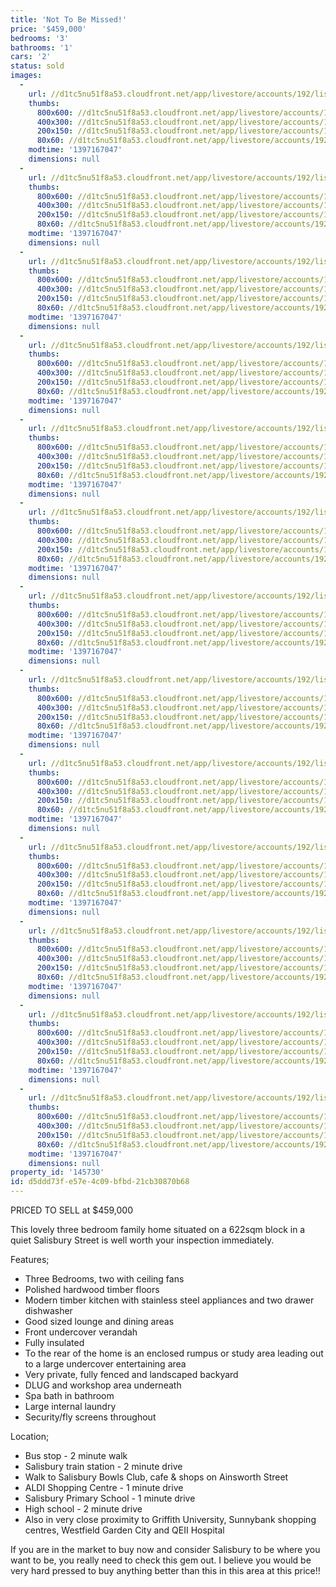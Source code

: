 ```yaml
---
title: 'Not To Be Missed!'
price: '$459,000'
bedrooms: '3'
bathrooms: '1'
cars: '2'
status: sold
images:
  -
    url: //d1tc5nu51f8a53.cloudfront.net/app/livestore/accounts/192/listings/98069/images/111111951-1_5900856536_20140411035242.jpg
    thumbs:
      800x600: //d1tc5nu51f8a53.cloudfront.net/app/livestore/accounts/192/listings/98069/images/111111951-1_5900856536_20140411035242_800x600.jpg
      400x300: //d1tc5nu51f8a53.cloudfront.net/app/livestore/accounts/192/listings/98069/images/111111951-1_5900856536_20140411035242_400x300.jpg
      200x150: //d1tc5nu51f8a53.cloudfront.net/app/livestore/accounts/192/listings/98069/images/111111951-1_5900856536_20140411035242_200x150.jpg
      80x60: //d1tc5nu51f8a53.cloudfront.net/app/livestore/accounts/192/listings/98069/images/111111951-1_5900856536_20140411035242_80x60.jpg
    modtime: '1397167047'
    dimensions: null
  -
    url: //d1tc5nu51f8a53.cloudfront.net/app/livestore/accounts/192/listings/98069/images/111111951-2_4104181165_20140411035244.jpg
    thumbs:
      800x600: //d1tc5nu51f8a53.cloudfront.net/app/livestore/accounts/192/listings/98069/images/111111951-2_4104181165_20140411035244_800x600.jpg
      400x300: //d1tc5nu51f8a53.cloudfront.net/app/livestore/accounts/192/listings/98069/images/111111951-2_4104181165_20140411035244_400x300.jpg
      200x150: //d1tc5nu51f8a53.cloudfront.net/app/livestore/accounts/192/listings/98069/images/111111951-2_4104181165_20140411035244_200x150.jpg
      80x60: //d1tc5nu51f8a53.cloudfront.net/app/livestore/accounts/192/listings/98069/images/111111951-2_4104181165_20140411035244_80x60.jpg
    modtime: '1397167047'
    dimensions: null
  -
    url: //d1tc5nu51f8a53.cloudfront.net/app/livestore/accounts/192/listings/98069/images/111111951-3_4248535898_20140411035244.jpg
    thumbs:
      800x600: //d1tc5nu51f8a53.cloudfront.net/app/livestore/accounts/192/listings/98069/images/111111951-3_4248535898_20140411035244_800x600.jpg
      400x300: //d1tc5nu51f8a53.cloudfront.net/app/livestore/accounts/192/listings/98069/images/111111951-3_4248535898_20140411035244_400x300.jpg
      200x150: //d1tc5nu51f8a53.cloudfront.net/app/livestore/accounts/192/listings/98069/images/111111951-3_4248535898_20140411035244_200x150.jpg
      80x60: //d1tc5nu51f8a53.cloudfront.net/app/livestore/accounts/192/listings/98069/images/111111951-3_4248535898_20140411035244_80x60.jpg
    modtime: '1397167047'
    dimensions: null
  -
    url: //d1tc5nu51f8a53.cloudfront.net/app/livestore/accounts/192/listings/98069/images/111111951-4_8350743070_20140411035242.jpg
    thumbs:
      800x600: //d1tc5nu51f8a53.cloudfront.net/app/livestore/accounts/192/listings/98069/images/111111951-4_8350743070_20140411035242_800x600.jpg
      400x300: //d1tc5nu51f8a53.cloudfront.net/app/livestore/accounts/192/listings/98069/images/111111951-4_8350743070_20140411035242_400x300.jpg
      200x150: //d1tc5nu51f8a53.cloudfront.net/app/livestore/accounts/192/listings/98069/images/111111951-4_8350743070_20140411035242_200x150.jpg
      80x60: //d1tc5nu51f8a53.cloudfront.net/app/livestore/accounts/192/listings/98069/images/111111951-4_8350743070_20140411035242_80x60.jpg
    modtime: '1397167047'
    dimensions: null
  -
    url: //d1tc5nu51f8a53.cloudfront.net/app/livestore/accounts/192/listings/98069/images/111111951-5_8111124169_20140411035243.jpg
    thumbs:
      800x600: //d1tc5nu51f8a53.cloudfront.net/app/livestore/accounts/192/listings/98069/images/111111951-5_8111124169_20140411035243_800x600.jpg
      400x300: //d1tc5nu51f8a53.cloudfront.net/app/livestore/accounts/192/listings/98069/images/111111951-5_8111124169_20140411035243_400x300.jpg
      200x150: //d1tc5nu51f8a53.cloudfront.net/app/livestore/accounts/192/listings/98069/images/111111951-5_8111124169_20140411035243_200x150.jpg
      80x60: //d1tc5nu51f8a53.cloudfront.net/app/livestore/accounts/192/listings/98069/images/111111951-5_8111124169_20140411035243_80x60.jpg
    modtime: '1397167047'
    dimensions: null
  -
    url: //d1tc5nu51f8a53.cloudfront.net/app/livestore/accounts/192/listings/98069/images/111111951-6_7085137619_20140411035249.jpg
    thumbs:
      800x600: //d1tc5nu51f8a53.cloudfront.net/app/livestore/accounts/192/listings/98069/images/111111951-6_7085137619_20140411035249_800x600.jpg
      400x300: //d1tc5nu51f8a53.cloudfront.net/app/livestore/accounts/192/listings/98069/images/111111951-6_7085137619_20140411035249_400x300.jpg
      200x150: //d1tc5nu51f8a53.cloudfront.net/app/livestore/accounts/192/listings/98069/images/111111951-6_7085137619_20140411035249_200x150.jpg
      80x60: //d1tc5nu51f8a53.cloudfront.net/app/livestore/accounts/192/listings/98069/images/111111951-6_7085137619_20140411035249_80x60.jpg
    modtime: '1397167047'
    dimensions: null
  -
    url: //d1tc5nu51f8a53.cloudfront.net/app/livestore/accounts/192/listings/98069/images/111111951-7_7987598805_20140411035247.jpg
    thumbs:
      800x600: //d1tc5nu51f8a53.cloudfront.net/app/livestore/accounts/192/listings/98069/images/111111951-7_7987598805_20140411035247_800x600.jpg
      400x300: //d1tc5nu51f8a53.cloudfront.net/app/livestore/accounts/192/listings/98069/images/111111951-7_7987598805_20140411035247_400x300.jpg
      200x150: //d1tc5nu51f8a53.cloudfront.net/app/livestore/accounts/192/listings/98069/images/111111951-7_7987598805_20140411035247_200x150.jpg
      80x60: //d1tc5nu51f8a53.cloudfront.net/app/livestore/accounts/192/listings/98069/images/111111951-7_7987598805_20140411035247_80x60.jpg
    modtime: '1397167047'
    dimensions: null
  -
    url: //d1tc5nu51f8a53.cloudfront.net/app/livestore/accounts/192/listings/98069/images/111111951-8_4948749733_20140411035249.jpg
    thumbs:
      800x600: //d1tc5nu51f8a53.cloudfront.net/app/livestore/accounts/192/listings/98069/images/111111951-8_4948749733_20140411035249_800x600.jpg
      400x300: //d1tc5nu51f8a53.cloudfront.net/app/livestore/accounts/192/listings/98069/images/111111951-8_4948749733_20140411035249_400x300.jpg
      200x150: //d1tc5nu51f8a53.cloudfront.net/app/livestore/accounts/192/listings/98069/images/111111951-8_4948749733_20140411035249_200x150.jpg
      80x60: //d1tc5nu51f8a53.cloudfront.net/app/livestore/accounts/192/listings/98069/images/111111951-8_4948749733_20140411035249_80x60.jpg
    modtime: '1397167047'
    dimensions: null
  -
    url: //d1tc5nu51f8a53.cloudfront.net/app/livestore/accounts/192/listings/98069/images/111111951-9_7422461161_20140411035247.jpg
    thumbs:
      800x600: //d1tc5nu51f8a53.cloudfront.net/app/livestore/accounts/192/listings/98069/images/111111951-9_7422461161_20140411035247_800x600.jpg
      400x300: //d1tc5nu51f8a53.cloudfront.net/app/livestore/accounts/192/listings/98069/images/111111951-9_7422461161_20140411035247_400x300.jpg
      200x150: //d1tc5nu51f8a53.cloudfront.net/app/livestore/accounts/192/listings/98069/images/111111951-9_7422461161_20140411035247_200x150.jpg
      80x60: //d1tc5nu51f8a53.cloudfront.net/app/livestore/accounts/192/listings/98069/images/111111951-9_7422461161_20140411035247_80x60.jpg
    modtime: '1397167047'
    dimensions: null
  -
    url: //d1tc5nu51f8a53.cloudfront.net/app/livestore/accounts/192/listings/98069/images/111111951-10_2012868831_20140411035249.jpg
    thumbs:
      800x600: //d1tc5nu51f8a53.cloudfront.net/app/livestore/accounts/192/listings/98069/images/111111951-10_2012868831_20140411035249_800x600.jpg
      400x300: //d1tc5nu51f8a53.cloudfront.net/app/livestore/accounts/192/listings/98069/images/111111951-10_2012868831_20140411035249_400x300.jpg
      200x150: //d1tc5nu51f8a53.cloudfront.net/app/livestore/accounts/192/listings/98069/images/111111951-10_2012868831_20140411035249_200x150.jpg
      80x60: //d1tc5nu51f8a53.cloudfront.net/app/livestore/accounts/192/listings/98069/images/111111951-10_2012868831_20140411035249_80x60.jpg
    modtime: '1397167047'
    dimensions: null
  -
    url: //d1tc5nu51f8a53.cloudfront.net/app/livestore/accounts/192/listings/98069/images/111111951-11_8648766657_20140411035254.jpg
    thumbs:
      800x600: //d1tc5nu51f8a53.cloudfront.net/app/livestore/accounts/192/listings/98069/images/111111951-11_8648766657_20140411035254_800x600.jpg
      400x300: //d1tc5nu51f8a53.cloudfront.net/app/livestore/accounts/192/listings/98069/images/111111951-11_8648766657_20140411035254_400x300.jpg
      200x150: //d1tc5nu51f8a53.cloudfront.net/app/livestore/accounts/192/listings/98069/images/111111951-11_8648766657_20140411035254_200x150.jpg
      80x60: //d1tc5nu51f8a53.cloudfront.net/app/livestore/accounts/192/listings/98069/images/111111951-11_8648766657_20140411035254_80x60.jpg
    modtime: '1397167047'
    dimensions: null
  -
    url: //d1tc5nu51f8a53.cloudfront.net/app/livestore/accounts/192/listings/98069/images/111111951-12_6472663526_20140411035254.jpg
    thumbs:
      800x600: //d1tc5nu51f8a53.cloudfront.net/app/livestore/accounts/192/listings/98069/images/111111951-12_6472663526_20140411035254_800x600.jpg
      400x300: //d1tc5nu51f8a53.cloudfront.net/app/livestore/accounts/192/listings/98069/images/111111951-12_6472663526_20140411035254_400x300.jpg
      200x150: //d1tc5nu51f8a53.cloudfront.net/app/livestore/accounts/192/listings/98069/images/111111951-12_6472663526_20140411035254_200x150.jpg
      80x60: //d1tc5nu51f8a53.cloudfront.net/app/livestore/accounts/192/listings/98069/images/111111951-12_6472663526_20140411035254_80x60.jpg
    modtime: '1397167047'
    dimensions: null
  -
    url: //d1tc5nu51f8a53.cloudfront.net/app/livestore/accounts/192/listings/98069/images/111111951-13_4544291911_20140411035255.jpg
    thumbs:
      800x600: //d1tc5nu51f8a53.cloudfront.net/app/livestore/accounts/192/listings/98069/images/111111951-13_4544291911_20140411035255_800x600.jpg
      400x300: //d1tc5nu51f8a53.cloudfront.net/app/livestore/accounts/192/listings/98069/images/111111951-13_4544291911_20140411035255_400x300.jpg
      200x150: //d1tc5nu51f8a53.cloudfront.net/app/livestore/accounts/192/listings/98069/images/111111951-13_4544291911_20140411035255_200x150.jpg
      80x60: //d1tc5nu51f8a53.cloudfront.net/app/livestore/accounts/192/listings/98069/images/111111951-13_4544291911_20140411035255_80x60.jpg
    modtime: '1397167047'
    dimensions: null
property_id: '145730'
id: d5ddd73f-e57e-4c09-bfbd-21cb30870b68
---
```

PRICED TO SELL at $459,000

This lovely three bedroom family home situated on a 622sqm block in a quiet Salisbury Street is well worth your inspection immediately.

Features;
*  Three Bedrooms, two with ceiling fans
*  Polished hardwood timber floors
*  Modern timber kitchen with stainless steel appliances and two drawer dishwasher
*  Good sized lounge and dining areas
*  Front undercover verandah
*  Fully insulated
*  To the rear of the home is an enclosed rumpus or study area leading out to a large undercover entertaining area
*  Very private, fully fenced and landscaped backyard
*  DLUG and workshop area underneath
*  Spa bath in bathroom
*  Large internal laundry
*  Security/fly screens throughout

Location;
* Bus stop - 2 minute walk
* Salisbury train station - 2 minute drive
* Walk to Salisbury Bowls Club, cafe & shops on Ainsworth Street
* ALDI Shopping Centre - 1 minute drive
* Salisbury Primary School - 1 minute drive
* High school - 2 minute drive
* Also in very close proximity to Griffith University, Sunnybank shopping centres, Westfield Garden City and QEII Hospital

If you are in the market to buy now and consider Salisbury to be where you want to be, you really need to check this gem out. I believe you would be very hard pressed to buy anything better than this in this area at this price!!
